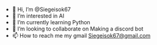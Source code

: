 - 👋 Hi, I’m @Siegeisok67
- 👀 I’m interested in AI
- 🌱 I’m currently learning Python
- 💞️ I’m looking to collaborate on Making a discord bot
- 📫 How to reach me my gmail Siegeisok67@gmail.com

<!---
Siegeisok67/Siegeisok67 is a ✨ special ✨ repository because its `README.md` (this file) appears on your GitHub profile.
You can click the Preview link to take a look at your changes.
--->
